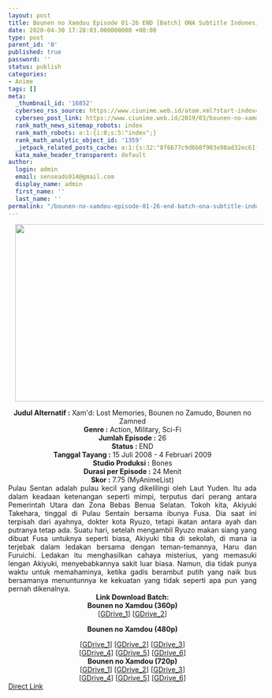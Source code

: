 ```yaml
---
layout: post
title: Bounen no Xamdou Episode 01-26 END [Batch] ONA Subtitle Indonesia
date: 2020-04-30 17:28:03.000000000 +00:00
type: post
parent_id: '0'
published: true
password: ''
status: publish
categories:
- Anime
tags: []
meta:
  _thumbnail_id: '16852'
  cyberseo_rss_source: https://www.ciunime.web.id/atom.xml?start-index=2551&max-results=150
  cyberseo_post_link: https://www.ciunime.web.id/2019/03/bounen-no-xamdou-episode-01-26-end.html
  rank_math_news_sitemap_robots: index
  rank_math_robots: a:1:{i:0;s:5:"index";}
  rank_math_analytic_object_id: '1359'
  _jetpack_related_posts_cache: a:1:{s:32:"8f6677c9d6b0f903e98ad32ec61f8deb";a:2:{s:7:"expires";i:1656039596;s:7:"payload";a:0:{}}}
  kata_make_header_transparent: default
author:
  login: admin
  email: senseads014@gmail.com
  display_name: admin
  first_name: ''
  last_name: ''
permalink: "/bounen-no-xamdou-episode-01-26-end-batch-ona-subtitle-indonesia/"
---
```

<div class="separator" style="clear: both; text-align: center;"><a href="https://2.bp.blogspot.com/-vHC5FgaRL2U/XJ-LnEKw0hI/AAAAAAAAK5w/0mD_feI5WUMIejhRG8nERvGbbQLYD3e1ACLcBGAs/s1600/Bounen%2Bno%2BXamdou.jpg" imageanchor="1" style="margin-left: 1em; margin-right: 1em;"><img border="0" data-original-height="720" data-original-width="1280" height="360" src="{{ site.baseurl }}/assets/2020/04/Bounen%2Bno%2BXamdou.jpg" width="640" /></a></div>
<p>
<div style="text-align: center;"><b>Judul</b><b><b> Alternatif</b> :</b> Xam'd: Lost Memories, Bounen no Zamudo, Bounen no Zamned</div>
<div style="text-align: center;"><b><b>Genre :</b></b> Action, Military, Sci-Fi</div>
<div style="text-align: center;"><b>Jumlah Episode :</b> 26<br /><b>Status :&nbsp;</b>END<br /><b>Tanggal Tayang :</b> 15 Juli 2008 - 4 Februari 2009<br /><b>Studio Produksi :</b> Bones<br /><b>Durasi per Episode :</b> 24 Menit</div>
<div style="text-align: center;"><b>Skor :</b> 7.75 (MyAnimeList)</div>
<div style="text-align: center;"></div>
<div style="text-align: justify;">Pulau Sentan adalah pulau kecil yang dikelilingi oleh Laut Yuden. Itu ada dalam keadaan ketenangan seperti mimpi, terputus dari perang antara Pemerintah Utara dan Zona Bebas Benua Selatan. Tokoh kita, Akiyuki Takehara, tinggal di Pulau Sentain bersama ibunya Fusa. Dia saat ini terpisah dari ayahnya, dokter kota Ryuzo, tetapi ikatan antara ayah dan putranya tetap ada. Suatu hari, setelah mengambil Ryuzo makan siang yang dibuat Fusa untuknya seperti biasa, Akiyuki tiba di sekolah, di mana ia terjebak dalam ledakan bersama dengan teman-temannya, Haru dan Furuichi. Ledakan itu menghasilkan cahaya misterius, yang memasuki lengan Akiyuki, menyebabkannya sakit luar biasa. Namun, dia tidak punya waktu untuk memahaminya, ketika gadis berambut putih yang naik bus bersamanya menuntunnya ke kekuatan yang tidak seperti apa pun yang pernah dikenalnya.</div>
<div style="text-align: justify;"></div>
<div style="text-align: justify;"></div>
<div style="text-align: center;"><b>Link Download Batch:</b></div>
<div style="text-align: center;">
<div style="text-align: center;"><b>Bounen no Xamdou (360p)</b></div>
<div style="text-align: center;">[<a href="https://drive.google.com/uc?id=14Ue4mkkfCv3oaP04H3xPgHWt_vWh3KmT" target="_blank" rel="noopener">GDrive_1</a>] [<a href="https://drive.google.com/uc?id=1mZ_x-wHhKhsvUEdkPFlcVx3qkI7bflBB" target="_blank" rel="noopener">GDrive_2</a>]</div>
<div style="text-align: center;"></div>
<p><b>Bounen no Xamdou (480p)</b></div>
<div style="text-align: center;">[<a href="https://drive.google.com/uc?id=1l8TOivOss8b3KFtHTZT-C5Bju03thkZC" target="_blank" rel="noopener">GDrive_1</a>] [<a href="https://drive.google.com/uc?id=1WE39WCA6-j9SQcBMjZvMpklBkbzDJsad" target="_blank" rel="noopener">GDrive_2</a>] [<a href="https://drive.google.com/uc?id=1aylVXf2tXLgzOcBU7nJ3q_S-iT1eQcIz" target="_blank" rel="noopener">GDrive_3</a>]<br />[<a href="https://drive.google.com/uc?id=1NhnbJb8ZvvO-q4QdTcxfmjQ8r8O3tMJG" target="_blank" rel="noopener">GDrive_4</a>] [<a href="https://drive.google.com/uc?id=17P4lYZEtKKo-W_3YLujjjygYyLpU9qzF" target="_blank" rel="noopener">GDrive_5</a>] [<a href="https://drive.google.com/uc?id=1jaJ5-bGprZmixIF2nBHvc4CUIPdrSLid" target="_blank" rel="noopener">GDrive_6</a>]</div>
<div style="text-align: center;"><b>Bounen no Xamdou (720p)</b><br />[<a href="https://drive.google.com/uc?id=1qmZmUCO-ohVxdw5RD2ZeVgQkKDsgn_HX" target="_blank" rel="noopener">GDrive_1</a>] [<a href="https://drive.google.com/uc?id=14UtliNP7qdFCKusi96hxU4LHYF4_7k_3" target="_blank" rel="noopener">GDrive_2</a>] [<a href="https://drive.google.com/uc?id=1XoMz1fL3lPLgeJaM_Dlsj1CTB23rCfIw" target="_blank" rel="noopener">GDrive_3</a>]<br />[<a href="https://drive.google.com/uc?id=1XBK7OFHPQk7QaVo-nMlZznT1xzDUbYoK" target="_blank" rel="noopener">GDrive_4</a>] [<a href="https://drive.google.com/uc?id=16_5zUWd_08drGINxhwQq7cVbVpU9c_rW" target="_blank" rel="noopener">GDrive_5</a>] [<a href="https://drive.google.com/uc?id=1KTwBVILAMbPOAQPFizLcQHr_DFDApS3f" target="_blank" rel="noopener">GDrive_6</a>]</div>
<link rel="stylesheet" href="https://cdnjs.cloudflare.com/ajax/libs/font-awesome/4.7.0/css/font-awesome.min.css" />
<div class="divbtn"> <a href="https://handymansurrender.com/fihup8buzv?key=94550f7ce39444073321dde3b8782f97" class="btn"><i class="fa fa-download"></i> Direct Link</a> </div>
